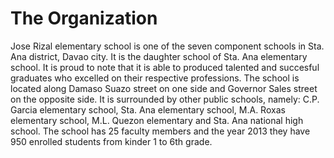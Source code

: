 # The Organization

Jose Rizal elementary school is one of the seven component schools in Sta. Ana district, Davao city. It is the daughter school of Sta. Ana elementary school. It is proud to note that it is able to produced talented and succesful graduates who excelled on their respective professions. The school is located along Damaso Suazo street on one side and Governor Sales street on the opposite side. It is surrounded by other public schools, namely: C.P. Garcia elementary school, Sta. Ana elementary school, M.A. Roxas elementary school, M.L. Quezon elementary and Sta. Ana national high school. The school has 25 faculty members and the year 2013 they have 950 enrolled students from kinder 1 to 6th grade.